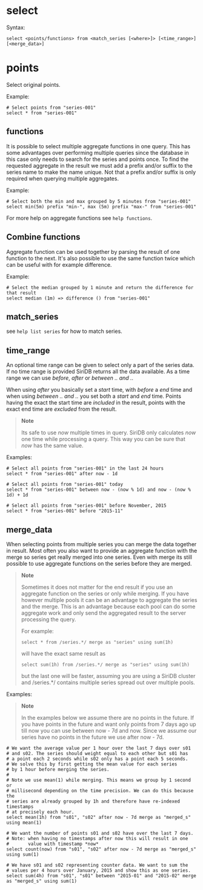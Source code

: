 select
======

Syntax:

	select <points/functions> from <match_series [<where>]> [<time_range>] [<merge_data>]

points
======
Select original points.

Example:

	# Select points from "series-001"
	select * from "series-001"
	
functions
----------
It is possible to select multiple aggregate functions in one query. This has some
advantages over performing multiple queries since the database in this case only 
needs to search for the series and points once. To find the requested aggregate 
in the result we must add a prefix and/or suffix to the series name to make the
name unique. Not that a prefix and/or suffix is only required when querying 
multiple aggregates. 

Example:

	# Select both the min and max grouped by 5 minutes from "series-001"
	select min(5m) prefix "min-", max (5m) prefix "max-" from "series-001"

For more help on aggregate functions see `help functions`.
	
Combine functions
-----------------
Aggregate function can be used together by parsing the result of one function
to the next. It's also possible to use the same function twice which can be 
useful with for example difference.

Example:

	# Select the median grouped by 1 minute and return the difference for that result
	select median (1m) => difference () from "series-001" 
	
match_series
------------
see `help list series` for how to match series.

time_range
----------
An optional time range can be given to select only a part of the series data.
If no time range is provided SiriDB returns all the data available. As a time
range we can use *before*, *after* or *between .. and ..*

When using *after* you basically set a *start* time, with *before* a *end* time 
and when using *between .. and ..* you set both a *start* and *end* time.
Points having the exact the start time are *included* in the result, points 
with the exact end time are *excluded* from the result.

>**Note**
>
>Its safe to use *now* multiple times in query. SiriDB only calculates *now* one 
>time while processing a query. This way you can be sure that *now* has the
>same value.

Examples:

	# Select all points from "series-001" in the last 24 hours
	select * from "series-001" after now - 1d
	
	# Select all points from "series-001" today
	select * from "series-001" between now - (now % 1d) and now - (now % 1d) + 1d
	
	# Select all points from "series-001" before November, 2015
	select * from "series-001" before "2015-11"
	
merge_data
----------
When selecting points from multiple series you can merge the data together in 
result. Most often you also want to provide an aggregate function with the
merge so series get really merged into one series. Even with merge its still 
possible to use aggregate functions on the series before they are merged.

>**Note**
>
>Sometimes it does not matter for the end result if you use an aggregate 
>function on the series or only while merging. If you have however multiple
>pools it can be an advantage to aggregate the series and the merge. This is
>an advantage because each pool can do some aggregate work and only send the
>aggregated result to the server processing the query.
>
>For example:
>
>`select * from /series.*/ merge as "series" using sum(1h)`
>
>will have the exact same result as
>
>`select sum(1h) from /series.*/ merge as "series" using sum(1h)`
>
>but the last one will be faster, assuming you are using a SiriDB cluster and
>/series.*/ contains multiple series spread out over multiple pools.

Examples:

>**Note**
>
>In the examples below we assume there are no points in the future. If you have
>points in the future and want only points from 7 days ago up till now you can
>use between now - 7d and now. Since we assume our series have no points in the
>future we use after now - 7d. 

	# We want the average value per 1 hour over the last 7 days over s01
	# and s02. The series should weight equal to each other but s01 has
	# a point each 2 seconds while s02 only has a point each 5 seconds.
	# We solve this by first getting the mean value for each series
	# by 1 hour before merging the series.
	#
	# Note we use mean(1) while merging. This means we group by 1 second or 
	# millisecond depending on the time precision. We can do this because the 
	# series are already grouped by 1h and therefore have re-indexed timestamps 
	# at precisely each hour.
	select mean(1h) from "s01", "s02" after now - 7d merge as "merged_s" using mean(1)
	
	# We want the number of points s01 and s02 have over the last 7 days.
	# Note: when having no timestamps after now this will result in one
	#       value with timestamp *now*
	select count(now) from "s01", "s02" after now - 7d merge as "merged_s" using sum(1)
	
	# We have s01 and s02 representing counter data. We want to sum the 
	# values per 4 hours over January, 2015 and show this as one series.
	select sum(4h) from "s01", "s01" between "2015-01" and "2015-02" merge as "merged_s" using sum(1)
